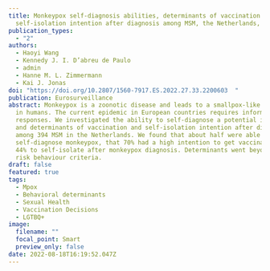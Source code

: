 ```yaml
---
title: Monkeypox self-diagnosis abilities, determinants of vaccination and
  self-isolation intention after diagnosis among MSM, the Netherlands, July 2022
publication_types:
  - "2"
authors:
  - Haoyi Wang
  - Kennedy J. I. D’abreu de Paulo
  - admin
  - Hanne M. L. Zimmermann
  - Kai J. Jonas
doi: "https://doi.org/10.2807/1560-7917.ES.2022.27.33.2200603  "
publication: Eurosurveillance
abstract: Monkeypox is a zoonotic disease and leads to a smallpox-like disease
  in humans. The current epidemic in European countries requires informed
  responses. We investigated the ability to self-diagnose a potential infection,
  and determinants of vaccination and self-isolation intention after diagnosis
  among 394 MSM in the Netherlands. We found that about half were able to
  self-diagnose monkeypox, that 70% had a high intention to get vaccinated and
  44% to self-isolate after monkeypox diagnosis. Determinants went beyond mere
  risk behaviour criteria.
draft: false
featured: true
tags:
  - Mpox
  - Behavioral determinants
  - Sexual Health
  - Vaccination Decisions
  - LGTBQ+
image:
  filename: ""
  focal_point: Smart
  preview_only: false
date: 2022-08-18T16:19:52.047Z
---
```

